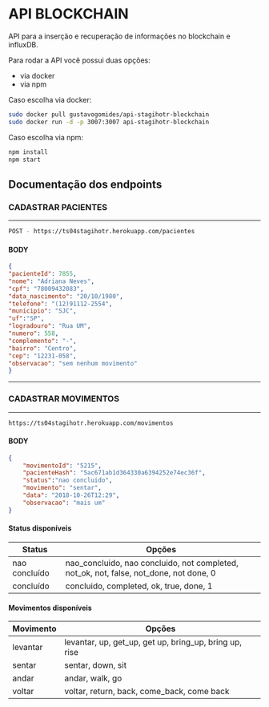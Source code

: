 # API BLOCKCHAIN

API para a inserção e recuperação de informações no blockchain e influxDB.

Para rodar a API você possui duas opções:
  - via docker
  - via npm

Caso escolha via docker:
```sh
sudo docker pull gustavogomides/api-stagihotr-blockchain
sudo docker run -d -p 3007:3007 api-stagihotr-blockchain
```

Caso escolha via npm:
```sh
npm install
npm start
```

## Documentação dos endpoints


### CADASTRAR PACIENTES
---

```sh
POST - https://ts04stagihotr.herokuapp.com/pacientes
```

#### BODY

```json
{
"pacienteId": 7855,
"nome": "Adriana Neves",
"cpf": "78009432083",
"data_nascimento": "20/10/1980",
"telefone": "(12)91112-2554",
"municipio": "SJC",
"uf":"SP",
"logradouro": "Rua UM",
"numero": 558,
"complemento": "-",
"bairro": "Centro",
"cep": "12231-058",
"observacao": "sem nenhum movimento"
}
``` 

***

### CADASTRAR MOVIMENTOS
---

```sh
https://ts04stagihotr.herokuapp.com/movimentos
```

#### BODY

```json
{
	"movimentoId": "5215",
	"pacienteHash": "5ac671ab1d364330a6394252e74ec36f",
	"status":"nao concluido",
	"movimento": "sentar",
	"data": "2018-10-26T12:29",
	"observacao": "mais um"
}
``` 
#### Status disponíveis
| Status | Opções |
| ------ | ------ |
| nao concluído | nao_concluido, nao concluido, not completed, not_ok, not, false, not_done, not done, 0 |
| concluído | concluido, completed, ok, true, done, 1 |

#### Movimentos disponíveis
| Movimento | Opções |
| ------ | ------ |
| levantar | levantar, up, get_up, get up, bring_up, bring up, rise |
| sentar | sentar, down, sit |
| andar | andar, walk, go |
| voltar | voltar, return, back, come_back, come back |
